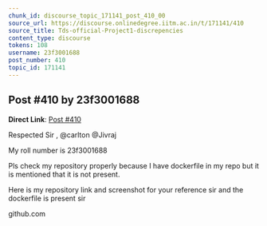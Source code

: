 ```yaml
---
chunk_id: discourse_topic_171141_post_410_00
source_url: https://discourse.onlinedegree.iitm.ac.in/t/171141/410
source_title: Tds-official-Project1-discrepencies
content_type: discourse
tokens: 108
username: 23f3001688
post_number: 410
topic_id: 171141
---
```


## Post #410 by 23f3001688

**Direct Link**: [Post #410](https://discourse.onlinedegree.iitm.ac.in/t/171141/410)

Respected Sir , @carlton @Jivraj

My roll number is 23f3001688

Pls check my repository properly because I have dockerfile in my repo but it is mentioned that it is not present.

Here is my repository link and screenshot for your reference sir and the dockerfile is present sir

github.com
